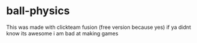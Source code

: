 # ball-physics
This was made with clickteam fusion (free version because yes) if ya didnt know its awesome
i am bad at making games
